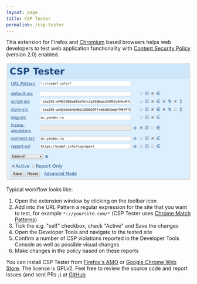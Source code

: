 ```yaml
---
layout: page
title: CSP Tester
permalink: /csp-tester
---
```


This extension for Firefox and [Chromium](https://en.wikipedia.org/wiki/Chromium_%28web_browser%29) based browsers helps web developers to test web application functionality
with [Content Security Policy](https://www.w3.org/TR/CSP2/) (version 2.0) enabled.

![](/assets/images/csp-tester_2.0.png)

Typical workflow looks like:

1. Open the extension window by clicking on the toolbar icon
2. Add into the URL Pattern a regular expression for the site that you want to test, for example `*://yoursite.com/*` (CSP Tester uses [Chrome Match Patterns](https://developer.chrome.com/extensions/match_patterns))
3. Tick the e.g. "self" checkbox, check "Active" and Save the changes
4. Open the Developer Tools and navigate to the tested site
5. Confirm a number of CSP violations reported in the Developer Tools Console as well as possible visual changes
6. Make changes in the policy based on these reports

You can install CSP Tester from [Firefox's AMO](https://addons.mozilla.org/firefox/addon/csp-tester/) or [Google Chrome Web Store](https://chrome.google.com/webstore/detail/csp-tester/ehmipebdmhlmikaopdfoinmcjhhfadlf). The license is GPLv2. Feel free to review the source code and report issues (and sent PRs ;) at [GitHub](https://github.com/yandex/csp-tester)
